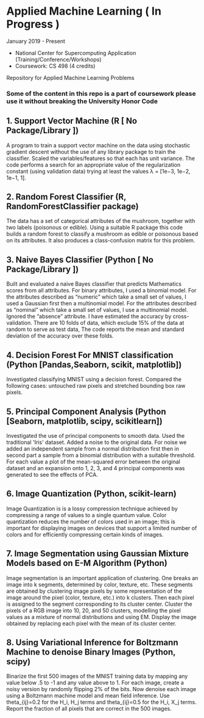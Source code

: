 # Applied Machine Learning ( In Progress )  
January 2019 - Present 
  * National Center for Supercomputing Application (Training/Conference/Workshops)
  * Coursework: CS 498 (4 credits)


Repository for Applied Machine Learning Problems

### Some of the content in this repo is a part of coursework please use it without breaking the University Honor Code
 
## 1. Support Vector Machine (R [ No Package/Library ])
A program to train a support vector machine on the data using stochastic gradient descent without the use of any 
library package to train the classifier. Scaled the variables/features so that each has unit variance. 
The code performs a search for an appropriate value of the regularization constant (using validation data)
trying at least the values λ = [1e−3, 1e−2, 1e−1, 1].

## 2. Random Forest Classifier (R, RandomForestClassifier package)
The data has a set of categorical attributes of the mushroom, together with two labels (poisonous or
edible). Using a suitable R package this code builds a random forest to classify a mushroom as edible or poisonous based
on its attributes. It also produces a class-confusion matrix for this problem. 

## 3. Naive Bayes Classifier (Python [ No Package/Library ])
Built and evaluated a naive Bayes classifier that predicts Mathematics scores from all attributes.
For binary attributes, I used a binomial model. For the attributes described as “numeric” which
take a small set of values, I used a Gaussian first then a multinomial model. For the attributes described as “nominal” 
which take a small set of values, I use a multinomial model. Ignored the “absence” attribute.
I have estimated the accuracy by cross-validation. There are 10 folds of data, which exclude 15% of the data at random to serve as test data, The code reports the mean and standard deviation
of the accuracy over these folds.

## 4. Decision Forest For MNIST classification (Python [Pandas,Seaborn, scikit, matplotlib])
Investigated classifying MNIST using a decision forest. Compared the following cases: untouched raw pixels and stretched
bounding box raw pixels. 

## 5. Principal Component Analysis (Python [Seaborn, matplotlib, scipy, scikitlearn])
Investigated the use of principal components to smooth data. Used the traditional 'Iris' dataset. Added a noise to the original data. For noise we added an independent sample from a normal distribution first then in second part a sample from a binomial distribution with a suitable threshold. For each value a plot of the mean-squared error between the original dataset and an expansion onto 1, 2, 3, and 4 principal components was generated to see the effects of PCA. 

## 6. Image Quantization (Python, scikit-learn)
Image Quantization is is a lossy compression technique achieved by compressing a range of values to a single quantum value. Color quantization reduces the number of colors used in an image; this is important for displaying images on devices that support a limited number of colors and for efficiently compressing certain kinds of images. 

## 7. Image Segmentation using Gaussian Mixture Models based on E-M Algorithm (Python)
Image segmentation is an important application of clustering. One breaks an image into k segments, determined by color, texture, etc. These segments are obtained by clustering image pixels by some representation of the image around
the pixel (color, texture, etc.) into k clusters. Then each pixel is assigned to the segment corresponding to its cluster center. Cluster the pixels of a RGB image into 10, 20, and 50 clusters, modelling the pixel values as a mixture of normal distributions and using EM. Display the image obtained by replacing each pixel with the mean of its cluster center.

## 8. Using Variational Inference for Boltzmann Machine to denoise Binary Images (Python, scipy)
Binarize the first 500 images of the MNIST training data by mapping any value below .5 to -1 and any value above to 1. For each image, create a noisy version by randomly flipping 2% of the bits. Now denoise each image using a Boltzmann machine model and mean field inference. Use theta_{ij}=0.2 for the H_i, H_j terms and theta_{ij}=0.5 for the H_i, X_j terms. Report the fraction of all pixels that are correct in the 500 images.

